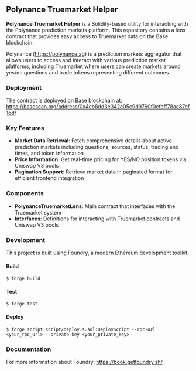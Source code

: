 ## Polynance Truemarket Helper

**Polynance Truemarket Helper** is a Solidity-based utility for interacting with the Polynance prediction markets platform. This repository contains a lens contract that provides easy access to Truemarket data on the Base blockchain.

Polynance (https://polynance.ag) is a prediction markets aggregator that allows users to access and interact with various prediction market platforms, including Truemarket where users can create markets around yes/no questions and trade tokens representing different outcomes.

### Deployment

The contract is deployed on Base blockchain at:
https://basescan.org/address/0x4cb8dd3e342c05c9d9760f0efeff78ac87cf1cdf

### Key Features

- **Market Data Retrieval**: Fetch comprehensive details about active prediction markets including questions, sources, status, trading end times, and token information
- **Price Information**: Get real-time pricing for YES/NO position tokens via Uniswap V3 pools
- **Pagination Support**: Retrieve market data in paginated format for efficient frontend integration

### Components

- **PolynanceTruemarketLens**: Main contract that interfaces with the Truemarket system
- **Interfaces**: Definitions for interacting with Truemarket contracts and Uniswap V3 pools

### Development

This project is built using Foundry, a modern Ethereum development toolkit.

#### Build

```shell
$ forge build
```

#### Test

```shell
$ forge test
```

#### Deploy

```shell
$ forge script script/deploy.s.sol:DeployScript --rpc-url <your_rpc_url> --private-key <your_private_key>
```

### Documentation

For more information about Foundry:
https://book.getfoundry.sh/
